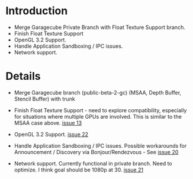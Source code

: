 # Introduction #

  * Merge Garagecube Private Branch with Float Texture Support branch.
  * Finish Float Texture Support
  * OpenGL 3.2 Support.
  * Handle Application Sandboxing / IPC issues.
  * Network support.

# Details #

  * Merge Garagecube branch (public-beta-2-gc) (MSAA, Depth Buffer, Stencil Buffer) with trunk

  * Finish Float Texture Support - need to explore compatibility, especially for situations where multiple GPUs are involved. This is similar to the MSAA case above. [issue 13](https://code.google.com/p/syphon-framework/issues/detail?id=13)

  * OpenGL 3.2 Support. [issue 22](https://code.google.com/p/syphon-framework/issues/detail?id=22)

  * Handle Application Sandboxing / IPC issues. Possible workarounds for Announcement / Discovery via Bonjour/Rendezvous - See [issue 20](https://code.google.com/p/syphon-framework/issues/detail?id=20)

  * Network support. Currently functional in private branch. Need to optimize. I think goal should be 1080p at 30. [issue 21](https://code.google.com/p/syphon-framework/issues/detail?id=21)